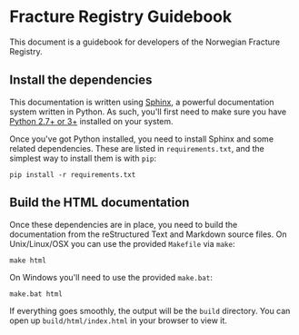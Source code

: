 # Fracture Registry Guidebook

This document is a guidebook for developers of the Norwegian Fracture Registry.

## Install the dependencies

This documentation is written using [Sphinx](http://www.sphinx-doc.org/), a
powerful documentation system written in Python. As such, you'll first need to
make sure you have [Python 2.7+ or 3+](http://python.org) installed on your
system.

Once you've got Python installed, you need to install Sphinx and some related
dependencies. These are listed in `requirements.txt`, and the simplest way to
install them is with `pip`:

```
pip install -r requirements.txt
```

## Build the HTML documentation

Once these dependencies are in place, you need to build the documentation from
the reStructured Text and Markdown source files. On Unix/Linux/OSX you can use
the provided `Makefile` via `make`:

```
make html
```

On Windows you'll need to use the provided `make.bat`:

```
make.bat html
```

If everything goes smoothly, the output will be the `build` directory. You can
open up `build/html/index.html` in your browser to view it.
